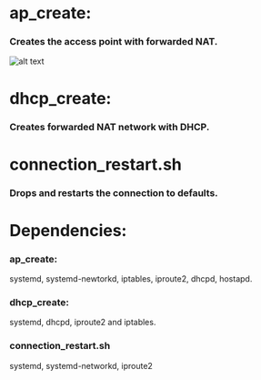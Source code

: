 # ap_create:  
### Creates the access point with forwarded NAT.
![alt text](https://github.com/krystianbajno/scripts/blob/testing/networking/git.gif "GIF HERE")   
# dhcp_create:  
### Creates forwarded NAT network with DHCP. 
# connection_restart.sh  
### Drops and restarts the connection to defaults.  

# Dependencies:
### ap_create:
systemd, systemd-newtorkd, iptables, iproute2, dhcpd, hostapd.  
### dhcp_create:
systemd, dhcpd, iproute2 and iptables.
### connection_restart.sh
systemd, systemd-networkd, iproute2  